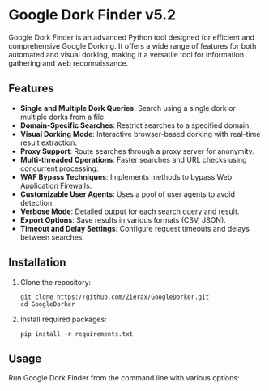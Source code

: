 # Google Dork Finder v5.2

Google Dork Finder is an advanced Python tool designed for efficient and comprehensive Google Dorking. It offers a wide range of features for both automated and visual dorking, making it a versatile tool for information gathering and web reconnaissance.

## Features

- **Single and Multiple Dork Queries**: Search using a single dork or multiple dorks from a file.
- **Domain-Specific Searches**: Restrict searches to a specified domain.
- **Visual Dorking Mode**: Interactive browser-based dorking with real-time result extraction.
- **Proxy Support**: Route searches through a proxy server for anonymity.
- **Multi-threaded Operations**: Faster searches and URL checks using concurrent processing.
- **WAF Bypass Techniques**: Implements methods to bypass Web Application Firewalls.
- **Customizable User Agents**: Uses a pool of user agents to avoid detection.
- **Verbose Mode**: Detailed output for each search query and result.
- **Export Options**: Save results in various formats (CSV, JSON).
- **Timeout and Delay Settings**: Configure request timeouts and delays between searches.

## Installation

1. Clone the repository:
   ```
   git clone https://github.com/Zierax/GoogleDorker.git
   cd GoogleDorker
   ```

2. Install required packages:
   ```
   pip install -r requirements.txt
   ```

## Usage

Run Google Dork Finder from the command line with various options:
